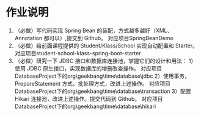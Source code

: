 # 作业说明

1. （必做）写代码实现 Spring Bean 的装配，方式越多越好（XML、Annotation 都可以）,提交到 Github。
对应项目SpringBeanDemo
2. （必做）给前面课程提供的 Student/Klass/School 实现自动配置和 Starter。
对应项目student-school-klass-spring-boot-starter
3. （必做）研究一下 JDBC 接口和数据库连接池，掌握它们的设计和用法：
1）使用 JDBC 原生接口，实现数据库的增删改查操作。
对应项目DatabaseProject下的org\geekbang\time\database\jdbc
2）使用事务，PrepareStatement 方式，批处理方式，改进上述操作。
对应项目DatabaseProject下的org\geekbang\time\database\transaction
3）配置 Hikari 连接池，改进上述操作。提交代码到 Github。
对应项目DatabaseProject下的org\geekbang\time\database\hikari